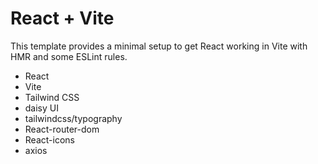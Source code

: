 # React + Vite

This template provides a minimal setup to get React working in Vite with HMR and some ESLint rules.

- React
- Vite
- Tailwind CSS
- daisy UI
- tailwindcss/typography
- React-router-dom
- React-icons
- axios
